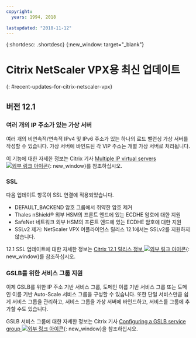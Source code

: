 ```yaml
---
copyright:
  years: 1994, 2018
  
lastupdated: "2018-11-12"
---
```


{:shortdesc: .shortdesc}
{:new_window: target="_blank"}

# Citrix NetScaler VPX용 최신 업데이트
{: #recent-updates-for-citrix-netscaler-vpx}

## 버전 12.1

### 여러 개의 IP 주소가 있는 가상 서버
여러 개의 비연속적/연속적 IPv4 및 IPv6 주소가 있는 하나의 로드 밸런싱 가상 서버를 작성할 수 있습니다. 가상 서버에 바인드된 각 VIP 주소는 개별 가상 서버로 처리됩니다.

이 기능에 대한 자세한 정보는 Citrix 기사 [Multiple IP virtual servers ![외부 링크 아이콘](../../icons/launch-glyph.svg "외부 링크 아이콘")](https://docs.citrix.com/en-us/netscaler/12-1/load-balancing/load-balancing-customizing/multi-ip-virtual-servers.html){: new_window}를 참조하십시오.

### SSL
다음 업데이트 항목이 SSL 연결에 적용되었습니다.
 
* DEFAULT_BACKEND 암호 그룹에서 취약한 암호 제거 
* Thales nShield® 외부 HSM의 프론트 엔드에 있는 ECDHE 암호에 대한 지원
* SafeNet 네트워크 외부 HSM의 프론트 엔드에 있는 ECDHE 암호에 대한 지원
* SSLv2 제거: NetScaler VPX 어플라이언스 릴리스 12.1에서는 SSLv2를 지원하지 않습니다.

12.1 SSL 업데이트에 대한 자세한 정보는 [Citrix 12.1 릴리스 정보 ![외부 링크 아이콘](../../icons/launch-glyph.svg "외부 링크 아이콘")](https://docs.citrix.com/en-us/netscaler/12-1/downloads/release-notes-12-1-48-13.html){: new_window}를 참조하십시오.

### GSLB를 위한 서비스 그룹 지원
이제 GSLB를 위한 IP 주소 기반 서비스 그룹, 도메인 이름 기반 서비스 그룹 또는 도메인 이름 기반 Auto-Scale 서비스 그룹을 구성할 수 있습니다. 또한 단일 서비스만큼 쉽게 서비스 그룹을 관리하고, 서비스 그룹을 가상 서버에 바인드하고, 서비스를 그룹에 추가할 수도 있습니다.

GSLB 서비스 그룹에 대한 자세한 정보는 Citrix 기사 [Configuring a GSLB service group ![외부 링크 아이콘](../../icons/launch-glyph.svg "외부 링크 아이콘")](https://docs.citrix.com/en-us/netscaler/12/global-server-load-balancing/configure/configuring-a-gslb-service-group.html){: new_window}을 참조하십시오.
